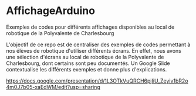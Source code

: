 # AffichageArduino
Exemples de codes pour différents affichages disponibles au local de robotique de la Polyvalente de Charlesbourg

L'objectif de ce repo est de centraliser des exemples de codes permettant à nos élèves de robotique d'utiliser différents écrans.
En effet, nous avons une sélection d'écrans au local de robotique de la Polyvalente de Charlesbourg, dont certains sont peu documentés.
Un Google Slide contextualise les différents exemples et donne plus d'explications.

https://docs.google.com/presentation/d/1L3OTkVuQRCH6pjIiU_Zeyiv1bR2o4m0J7b05-xaEdWM/edit?usp=sharing
